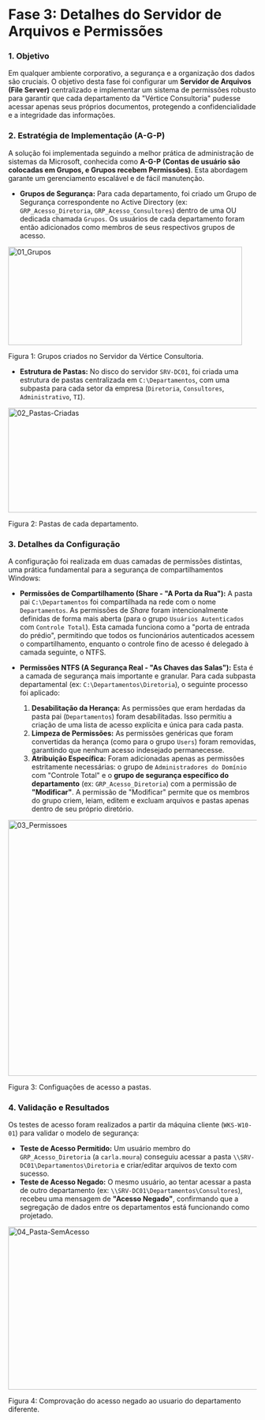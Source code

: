 # Fase 3: Detalhes do Servidor de Arquivos e Permissões

### 1. Objetivo

Em qualquer ambiente corporativo, a segurança e a organização dos dados são cruciais. O objetivo desta fase foi configurar um **Servidor de Arquivos (File Server)** centralizado e implementar um sistema de permissões robusto para garantir que cada departamento da "Vértice Consultoria" pudesse acessar apenas seus próprios documentos, protegendo a confidencialidade e a integridade das informações.

### 2. Estratégia de Implementação (A-G-P)

A solução foi implementada seguindo a melhor prática de administração de sistemas da Microsoft, conhecida como **A-G-P (Contas de usuário são colocadas em Grupos, e Grupos recebem Permissões)**. Esta abordagem garante um gerenciamento escalável e de fácil manutenção.

* **Grupos de Segurança:** Para cada departamento, foi criado um Grupo de Segurança correspondente no Active Directory (ex: `GRP_Acesso_Diretoria`, `GRP_Acesso_Consultores`) dentro de uma OU dedicada chamada `Grupos`. Os usuários de cada departamento foram então adicionados como membros de seus respectivos grupos de acesso.

<img width="474" height="199" alt="01_Grupos" src="https://github.com/user-attachments/assets/e4e2704b-13a6-4259-8785-e325c657af33" />

Figura 1: Grupos criados no Servidor da Vértice Consultoria.

* **Estrutura de Pastas:** No disco do servidor `SRV-DC01`, foi criada uma estrutura de pastas centralizada em `C:\Departamentos`, com uma subpasta para cada setor da empresa (`Diretoria`, `Consultores`, `Administrativo`, `TI`).

<img width="663" height="212" alt="02_Pastas-Criadas" src="https://github.com/user-attachments/assets/da4f7da0-ed85-42fb-b4da-68ec696c74c2" />

Figura 2: Pastas de cada departamento.

### 3. Detalhes da Configuração

A configuração foi realizada em duas camadas de permissões distintas, uma prática fundamental para a segurança de compartilhamentos Windows:

* **Permissões de Compartilhamento (Share - "A Porta da Rua"):** A pasta pai `C:\Departamentos` foi compartilhada na rede com o nome `Departamentos`. As permissões de *Share* foram intencionalmente definidas de forma mais aberta (para o grupo `Usuários Autenticados` com `Controle Total`). Esta camada funciona como a "porta de entrada do prédio", permitindo que todos os funcionários autenticados acessem o compartilhamento, enquanto o controle fino de acesso é delegado à camada seguinte, o NTFS.

* **Permissões NTFS (A Segurança Real - "As Chaves das Salas"):** Esta é a camada de segurança mais importante e granular. Para cada subpasta departamental (ex: `C:\Departamentos\Diretoria`), o seguinte processo foi aplicado:
    1.  **Desabilitação da Herança:** As permissões que eram herdadas da pasta pai (`Departamentos`) foram desabilitadas. Isso permitiu a criação de uma lista de acesso explícita e única para cada pasta.
    2.  **Limpeza de Permissões:** As permissões genéricas que foram convertidas da herança (como para o grupo `Users`) foram removidas, garantindo que nenhum acesso indesejado permanecesse.
    3.  **Atribuição Específica:** Foram adicionadas apenas as permissões estritamente necessárias: o grupo de `Administradores do Domínio` com "Controle Total" e o **grupo de segurança específico do departamento** (ex: `GRP_Acesso_Diretoria`) com a permissão de **"Modificar"**. A permissão de "Modificar" permite que os membros do grupo criem, leiam, editem e excluam arquivos e pastas apenas dentro de seu próprio diretório.

<img width="762" height="518" alt="03_Permissoes" src="https://github.com/user-attachments/assets/d248ae47-621e-4305-b14b-9184c4f02de3" />

Figura 3: Configuações de acesso a pastas.

### 4. Validação e Resultados

Os testes de acesso foram realizados a partir da máquina cliente (`WKS-W10-01`) para validar o modelo de segurança:

* **Teste de Acesso Permitido:** Um usuário membro do `GRP_Acesso_Diretoria` (a `carla.moura`) conseguiu acessar a pasta `\\SRV-DC01\Departamentos\Diretoria` e criar/editar arquivos de texto com sucesso.
* **Teste de Acesso Negado:** O mesmo usuário, ao tentar acessar a pasta de outro departamento (ex: `\\SRV-DC01\Departamentos\Consultores`), recebeu uma mensagem de **"Acesso Negado"**, confirmando que a segregação de dados entre os departamentos está funcionando como projetado.

<img width="630" height="330" alt="04_Pasta-SemAcesso" src="https://github.com/user-attachments/assets/8c042fbb-9053-4cea-ac08-3c7bb6c726c0" />

Figura 4: Comprovação do acesso negado ao usuario do departamento diferente. 
